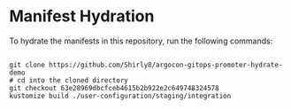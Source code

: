 
# Manifest Hydration

To hydrate the manifests in this repository, run the following commands:

```shell

git clone https://github.com/Shirly8/argocon-gitops-promoter-hydrate-demo
# cd into the cloned directory
git checkout 63e28969dbcfceb4615b2b922e2c649748324578
kustomize build ./user-configuration/staging/integration
```